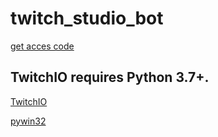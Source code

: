 # twitch_studio_bot



[get acces code](https://twitchtokengenerator.com/)


## TwitchIO requires Python 3.7+.
[TwitchIO ](https://github.com/TwitchIO/TwitchIO)


[pywin32](https://pypi.org/project/pywin32/)
